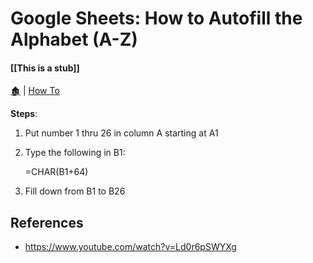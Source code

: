 # Google Sheets: How to Autofill the Alphabet (A-Z)

####  [[This is a stub]]

[🏚️](../README.md) | [How To](/how-to/index.md)

**Steps**:

1. Put number 1 thru 26 in column A starting at A1

1. Type the following in B1:

   =CHAR(B1+64)

1. Fill down from B1 to B26 

## References

- https://www.youtube.com/watch?v=Ld0r6pSWYXg
